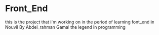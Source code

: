 # Front_End
this is the project that i'm working on in the period of learning font_end in Nouvil By Abdel_rahman Gamal the legend in programming
